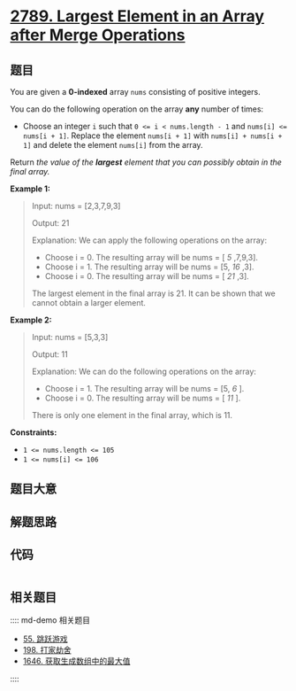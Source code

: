 # [2789. Largest Element in an Array after Merge Operations](https://leetcode.com/problems/largest-element-in-an-array-after-merge-operations)

## 题目

You are given a **0-indexed** array `nums` consisting of positive integers.

You can do the following operation on the array **any** number of times:

  * Choose an integer `i` such that `0 <= i < nums.length - 1` and `nums[i] <= nums[i + 1]`. Replace the element `nums[i + 1]` with `nums[i] + nums[i + 1]` and delete the element `nums[i]` from the array.

Return _the value of the **largest** element that you can possibly obtain in
the final array._



**Example 1:**

> Input: nums = [2,3,7,9,3]
> 
> Output: 21
> 
> Explanation: We can apply the following operations on the array:
> - Choose i = 0. The resulting array will be nums = [ _5_ ,7,9,3].
> - Choose i = 1. The resulting array will be nums = [5, _16_ ,3].
> - Choose i = 0. The resulting array will be nums = [ _21_ ,3].
> 
> The largest element in the final array is 21. It can be shown that we cannot obtain a larger element.

**Example 2:**

> Input: nums = [5,3,3]
> 
> Output: 11
> 
> Explanation: We can do the following operations on the array:
> - Choose i = 1. The resulting array will be nums = [5, _6_ ].
> - Choose i = 0. The resulting array will be nums = [ _11_ ].
> 
> There is only one element in the final array, which is 11.

**Constraints:**

  * `1 <= nums.length <= 105`
  * `1 <= nums[i] <= 106`


## 题目大意

## 解题思路

## 代码

```javascript

```

## 相关题目

:::: md-demo 相关题目
- [55. 跳跃游戏](https://leetcode.com/problems/jump-game)
- [198. 打家劫舍](https://leetcode.com/problems/house-robber)
- [1646. 获取生成数组中的最大值](https://leetcode.com/problems/get-maximum-in-generated-array)

::::

